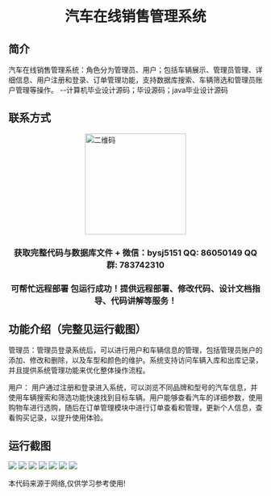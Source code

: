 <p><h1 align="center">汽车在线销售管理系统</h1></p>

## 简介
汽车在线销售管理系统：角色分为管理员、用户；包括车辆展示、管理员管理、详细信息、用户注册和登录、订单管理功能，支持数据库搜索、车辆筛选和管理员账户管理等操作。    --计算机毕业设计源码；毕设源码；java毕业设计源码


## 联系方式
<img src="https://bs-1329754181.cos.ap-shanghai.myqcloud.com/wx.jpg" alt="二维码" style="display: block; margin: 0 auto;" width="200px">
<p><h3 align="center">获取完整代码与数据库文件 + 微信：bysj5151 QQ: 86050149 QQ群: 783742310</h3></p>
<p><h3 align="center">可帮忙远程部署 包运行成功！提供远程部署、修改代码、设计文档指导、代码讲解等服务！</h3></p>

## 功能介绍（完整见运行截图）
管理员：管理员登录系统后，可以进行用户和车辆信息的管理，包括管理员账户的添加、修改和删除，以及车型和颜色的维护。系统支持访问车辆入库和出库记录，并且提供系统管理功能来优化整体操作流程。

用户： 用户通过注册和登录进入系统，可以浏览不同品牌和型号的汽车信息，并使用车辆搜索和筛选功能快速找到目标车辆。用户能够查看汽车的详细参数，使用购物车进行选购，随后在订单管理模块中进行订单查看和管理，更新个人信息，查看购买记录，以提升使用体验。


## 运行截图
![](imgs/588112-20230622084654138-1422209141.png)
![](imgs/588112-20230622084658320-172547013.png)
![](imgs/588112-20230622084702675-1915522527.png)
![](imgs/588112-20230622084708671-232162873.png)
![](imgs/588112-20230622084712523-1096494180.png)
![](imgs/588112-20230622084719641-960105814.png)
![](imgs/588112-20230622084723537-981458672.png)

<p>本代码来源于网络,仅供学习参考使用!</p>
